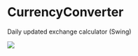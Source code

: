# CurrencyConverter
Daily updated exchange calculator (Swing)

<img src="http://i.imgur.com/UKes58w.png">
